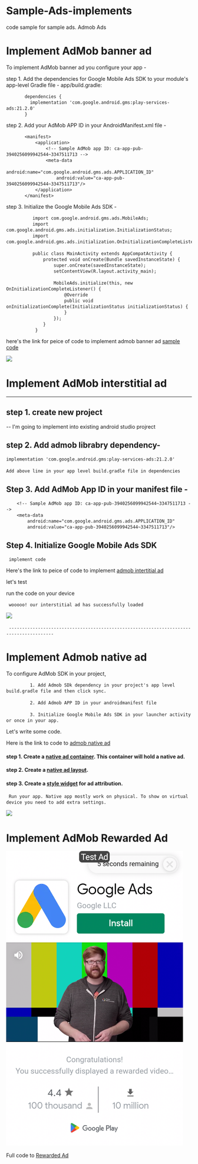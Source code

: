 # Sample-Ads-implements
code sample for sample ads. Admob Ads



# Implement AdMob banner ad

To implement AdMob banner ad you configure your app -

step 1. Add the dependencies for Google Mobile Ads SDK to your module's app-level Gradle file - app/build.gradle:

           dependencies {
             implementation 'com.google.android.gms:play-services-ads:21.2.0'
           }

step 2. Add your AdMob APP ID in your AndroidManifest.xml file -

           <manifest>
               <application>
                   <!-- Sample AdMob app ID: ca-app-pub-3940256099942544~3347511713 -->
                   <meta-data
                       android:name="com.google.android.gms.ads.APPLICATION_ID"
                       android:value="ca-app-pub-3940256099942544~3347511713"/>
               </application>
           </manifest>

step 3. Initialize the Google Mobile Ads SDK -

              import com.google.android.gms.ads.MobileAds;
              import com.google.android.gms.ads.initialization.InitializationStatus;
              import com.google.android.gms.ads.initialization.OnInitializationCompleteListener;

              public class MainActivity extends AppCompatActivity {
                  protected void onCreate(Bundle savedInstanceState) {
                      super.onCreate(savedInstanceState);
                      setContentView(R.layout.activity_main);

                      MobileAds.initialize(this, new OnInitializationCompleteListener() {
                          @Override
                          public void onInitializationComplete(InitializationStatus initializationStatus) {
                          }
                      });
                  }
               }


here's the link for peice of code to implement admob banner ad [sample code](https://github.com/vijaysoren/Sample-Ads-impliments/commit/9b77b159a6c3c6efa1ccb2f7d08033167da6beef?diff=unified)

![](https://github.com/vijaysoren/Sample-Ads-impliments/blob/f4b501d1f6abcf2e4ad524a134128d0bba864f02/screenshots/Screenshot_20220930-101551_SampleAds.jpg)



# Implement AdMob interstitial ad
  ---------------------------------
                
                
## step 1. create new project

-- I'm going to implement into existing android studio projrect

## step 2. Add admob librabry dependency-

    implementation 'com.google.android.gms:play-services-ads:21.2.0'
    
    Add above line in your app level build.gradle file in dependencies
    
    
## Step 3. Add AdMob App ID in your manifest file -
        
        <!-- Sample AdMob app ID: ca-app-pub-3940256099942544~3347511713 -->
        <meta-data
            android:name="com.google.android.gms.ads.APPLICATION_ID"
            android:value="ca-app-pub-3940256099942544~3347511713"/>
            
            
## Step 4. Initialize Google Mobile Ads SDK
     
     implement code
     
Here's the link to peice of code to implement [admob intertitial ad](https://github.com/vijaysoren/Sample-Ads-impliments/blob/main/Android/AdMob/SampleAds/app/src/main/java/com/vijaysoren/sampleads/MainActivity.java)
     
let's test
     
run the code on your device

     wooooo! our interstitial ad has successfully loaded
     
     
![](https://github.com/vijaysoren/Sample-Ads-impliments/blob/03cf5a245ca416cd88eb4738ff8d16d7efbc767e/screenshots/Screenshot_20220930-101547_SampleAds.jpg)
     
     ---------------------------------------------------------------------------------------
     
     
     
# Implement Admob native ad

 To configure AdMob SDK in your project,
             
             1. Add Admob SDk dependency in your project's app level build.gradle file and then click sync.
             
             2. Add Admob APP ID in your androidmanifest file
             
             3. Initialize Google Mobile Ads SDK in your launcher activity or once in your app.
             
             
Let's write some code.
             
Here is the link to code to [admob native ad](https://github.com/vijaysoren/Sample-Ads-impliments/blob/5e9dce4c5e0cf7ede8873450af2c052c80ec970a/Android/AdMob/SampleAds/app/src/main/java/com/vijaysoren/sampleads/NativeAdActivity.java)
             
#### step 1. Create a [native ad container](Android/AdMob/SampleAds/app/src/main/res/layout/activity_native_ad.xml). This container will hold a native ad.
             
#### step 2. Create a [native ad layout](Android/AdMob/SampleAds/app/src/main/res/layout/native_ad_layout.xml).
             
#### step 3. Create a [style widget](Android/AdMob/SampleAds/app/src/main/res/values/themes.xml) for ad attribution.
              
              
     Run your app. Native app mostly work on physical. To show on virtual device you need to add extra settings.
              
              

     
![](https://github.com/vijaysoren/Sample-Ads-impliments/blob/4790d23963179daf20c4b56ecc6ea6276b0bb080/screenshots/Screenshot_20220930-093824_SampleAds.jpg)
     
   
# Implement AdMob Rewarded Ad

![](https://github.com/vijaysoren/Sample-Ads-implements/blob/2aad0af6e71cd2ebac60ed3e7a0e8a894547bc32/screenshots/Screenshot_20221019_155331.png)

Full code to [Rewarded Ad](https://github.com/vijaysoren/Sample-Ads-implements/blob/c3ff71a562226efcad3dbbf283395be35eb5b06a/Android/AdMob/SampleAds/app/src/main/java/com/vijaysoren/sampleads/RewardedAdActivity.java)

